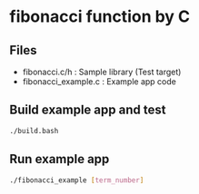 # fibonacci function by C

## Files
- fibonacci.c/h : Sample library (Test target)
- fibonacci_example.c : Example app code

## Build example app and test
```sh
./build.bash
```

## Run example app
```sh
./fibonacci_example [term_number]
```

